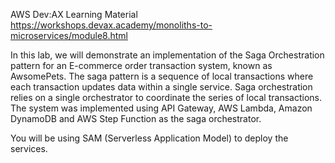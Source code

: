 AWS Dev:AX Learning Material 
https://workshops.devax.academy/monoliths-to-microservices/module8.html

In this lab, we will demonstrate an implementation of the Saga Orchestration pattern for an E-commerce order transaction system, known as AwsomePets. The saga pattern is a sequence of local transactions where each transaction updates data within a single service. Saga orchestration relies on a single orchestrator to coordinate the series of local transactions. The system was implemented using API Gateway, AWS Lambda, Amazon DynamoDB and AWS Step Function as the saga orchestrator.

You will be using SAM (Serverless Application Model) to deploy the services. 
